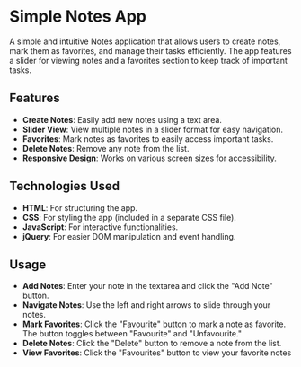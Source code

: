 # Simple Notes App

A simple and intuitive Notes application that allows users to create notes, mark them as favorites, and manage their tasks efficiently. The app features a slider for viewing notes and a favorites section to keep track of important tasks.

## Features

- **Create Notes**: Easily add new notes using a text area.
- **Slider View**: View multiple notes in a slider format for easy navigation.
- **Favorites**: Mark notes as favorites to easily access important tasks.
- **Delete Notes**: Remove any note from the list.
- **Responsive Design**: Works on various screen sizes for accessibility.

## Technologies Used

- **HTML**: For structuring the app.
- **CSS**: For styling the app (included in a separate CSS file).
- **JavaScript**: For interactive functionalities.
- **jQuery**: For easier DOM manipulation and event handling.

## Usage
- **Add Notes**: Enter your note in the textarea and click the "Add Note" button.
- **Navigate Notes**: Use the left and right arrows to slide through your notes.
- **Mark Favorites**: Click the "Favourite" button to mark a note as favorite. The button toggles between "Favourite" and "Unfavourite."
- **Delete Notes**: Click the "Delete" button to remove a note from the list.
- **View Favorites**: Click the "Favourites" button to view your favorite notes
